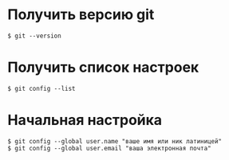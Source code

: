 # Получить версию git
```shell
$ git --version
```
# Получить список настроек
```shell
$ git config --list
```
# Начальная настройка
```shell
$ git config --global user.name "ваше имя или ник латиницей" 
$ git config --global user.email "ваша электронная почта"
```
